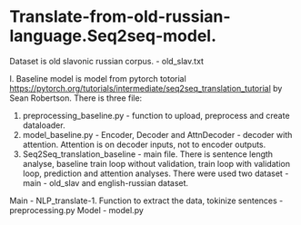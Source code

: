 # Translate-from-old-russian-language.Seq2seq-model.

Dataset is old slavonic russian corpus. - old_slav.txt

I. Baseline model is model from pytorch totorial https://pytorch.org/tutorials/intermediate/seq2seq_translation_tutorial by Sean Robertson.
There is three file:
1. preprocessing_baseline.py - function to upload, preprocess and create dataloader.
2. model_baseline.py - Encoder, Decoder and AttnDecoder - decoder with attention. Attention is on decoder inputs, not to encoder outputs.
3. Seq2Seq_translation_baseline - main file. There is sentence length analyse, baseline train loop without validation, train loop with validation loop, prediction and attention analyses. There were used two dataset - main - old_slav and english-russian dataset.

Main - NLP_translate-1.
Function to extract the data, tokinize sentences - preprocessing.py
Model - model.py

